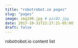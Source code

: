 ```yaml
---
title: "robotrobot.io pages"
slug: "pages"
image: img100.jpg # pic02.jpg
date: 2017-10-31T22:27:21-05:00
draft: false
---
```


robotrobot.io content list


